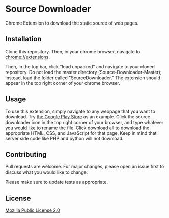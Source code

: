 # Source Downloader

Chrome Extension to download the static source of web pages. 

## Installation

Clone this repository. Then, in your chrome browser, navigate to 
[chrome://extensions](chrome://extensions).

Then, in the top bar, click "load unpacked" and navigate to your cloned repository. Do not load the master directory (Source-Downloader-Master); instead, load the folder called "SourceDownloader." The extension should appear in the top right corner of your chrome browser.

## Usage

To use this extension, simply navigate to any webpage that you want to download. Try [the Google Play Store](https://play.google.com/) as an example. Click the source downloader icon in the top right corner of your browser, and type whatever you would like to rename the file. Click download all to download the appropriate HTML, CSS, and JavaScript for that page. Keep in mind that server side code like PHP and python will not download.


## Contributing
Pull requests are welcome. For major changes, please open an issue first to discuss what you would like to change.

Please make sure to update tests as appropriate.

## License
[Mozilla Public License 2.0](https://www.mozilla.org/en-US/MPL/2.0/)
